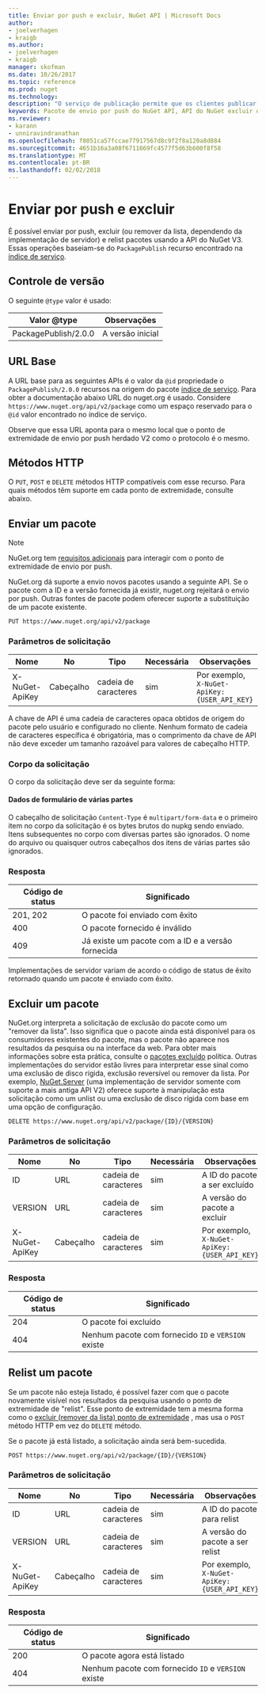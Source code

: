 ```yaml
---
title: Enviar por push e excluir, NuGet API | Microsoft Docs
author:
- joelverhagen
- kraigb
ms.author:
- joelverhagen
- kraigb
manager: skofman
ms.date: 10/26/2017
ms.topic: reference
ms.prod: nuget
ms.technology: 
description: "O serviço de publicação permite que os clientes publicar novos pacotes e remover da lista ou excluir os pacotes existentes."
keywords: Pacote de envio por push do NuGet API, API do NuGet excluir o pacote NuGet API remover da lista o pacote, o pacote de carregamento de API do NuGet, NuGet API criar pacote
ms.reviewer:
- karann
- unniravindranathan
ms.openlocfilehash: f8051ca57fccae77917567d8c9f2f8a120a8d884
ms.sourcegitcommit: 4651b16a3a08f6711669fc4577f5d63b600f8f58
ms.translationtype: MT
ms.contentlocale: pt-BR
ms.lasthandoff: 02/02/2018
---
```

# <a name="push-and-delete"></a>Enviar por push e excluir

É possível enviar por push, excluir (ou remover da lista, dependendo da implementação de servidor) e relist pacotes usando a API do NuGet V3. Essas operações baseiam-se do `PackagePublish` recurso encontrado na [índice de serviço](service-index.md).

## <a name="versioning"></a>Controle de versão

O seguinte `@type` valor é usado:

Valor @type          | Observações
-------------------- | -----
PackagePublish/2.0.0 | A versão inicial

## <a name="base-url"></a>URL Base

A URL base para as seguintes APIs é o valor da `@id` propriedade o `PackagePublish/2.0.0` recursos na origem do pacote [índice de serviço](service-index.md). Para obter a documentação abaixo URL do nuget.org é usado. Considere `https://www.nuget.org/api/v2/package` como um espaço reservado para o `@id` valor encontrado no índice de serviço.

Observe que essa URL aponta para o mesmo local que o ponto de extremidade de envio por push herdado V2 como o protocolo é o mesmo.

## <a name="http-methods"></a>Métodos HTTP

O `PUT`, `POST` e `DELETE` métodos HTTP compatíveis com esse recurso. Para quais métodos têm suporte em cada ponto de extremidade, consulte abaixo.

## <a name="push-a-package"></a>Enviar um pacote

> [!Note]
> NuGet.org tem [requisitos adicionais](NuGet-Protocols.md) para interagir com o ponto de extremidade de envio por push.

NuGet.org dá suporte a envio novos pacotes usando a seguinte API. Se o pacote com a ID e a versão fornecida já existir, nuget.org rejeitará o envio por push. Outras fontes de pacote podem oferecer suporte a substituição de um pacote existente.

    PUT https://www.nuget.org/api/v2/package

### <a name="request-parameters"></a>Parâmetros de solicitação

Nome           | No     | Tipo   | Necessária | Observações
-------------- | ------ | ------ | -------- | -----
X-NuGet-ApiKey | Cabeçalho | cadeia de caracteres | sim      | Por exemplo, `X-NuGet-ApiKey: {USER_API_KEY}`

A chave de API é uma cadeia de caracteres opaca obtidos de origem do pacote pelo usuário e configurado no cliente. Nenhum formato de cadeia de caracteres específica é obrigatória, mas o comprimento da chave de API não deve exceder um tamanho razoável para valores de cabeçalho HTTP.

### <a name="request-body"></a>Corpo da solicitação

O corpo da solicitação deve ser da seguinte forma:

#### <a name="multipart-form-data"></a>Dados de formulário de várias partes

O cabeçalho de solicitação `Content-Type` é `multipart/form-data` e o primeiro item no corpo da solicitação é os bytes brutos do nupkg sendo enviado. Itens subsequentes no corpo com diversas partes são ignorados. O nome do arquivo ou quaisquer outros cabeçalhos dos itens de várias partes são ignorados.

### <a name="response"></a>Resposta

Código de status | Significado
----------- | -------
201, 202    | O pacote foi enviado com êxito
400         | O pacote fornecido é inválido
409         | Já existe um pacote com a ID e a versão fornecida

Implementações de servidor variam de acordo o código de status de êxito retornado quando um pacote é enviado com êxito.

## <a name="delete-a-package"></a>Excluir um pacote

NuGet.org interpreta a solicitação de exclusão do pacote como um "remover da lista". Isso significa que o pacote ainda está disponível para os consumidores existentes do pacote, mas o pacote não aparece nos resultados da pesquisa ou na interface da web. Para obter mais informações sobre esta prática, consulte o [pacotes excluído](../policies/deleting-packages.md) política. Outras implementações do servidor estão livres para interpretar esse sinal como uma exclusão de disco rígida, exclusão reversível ou remover da lista. Por exemplo, [NuGet.Server](https://www.nuget.org/packages/NuGet.Server) (uma implementação de servidor somente com suporte a mais antiga API V2) oferece suporte à manipulação esta solicitação como um unlist ou uma exclusão de disco rígida com base em uma opção de configuração.

    DELETE https://www.nuget.org/api/v2/package/{ID}/{VERSION}

### <a name="request-parameters"></a>Parâmetros de solicitação

Nome           | No     | Tipo   | Necessária | Observações
-------------- | ------ | ------ | -------- | -----
ID             | URL    | cadeia de caracteres | sim      | A ID do pacote a ser excluído
VERSION        | URL    | cadeia de caracteres | sim      | A versão do pacote a excluir
X-NuGet-ApiKey | Cabeçalho | cadeia de caracteres | sim      | Por exemplo, `X-NuGet-ApiKey: {USER_API_KEY}`

### <a name="response"></a>Resposta

Código de status | Significado
----------- | -------
204         | O pacote foi excluído
404         | Nenhum pacote com fornecido `ID` e `VERSION` existe

## <a name="relist-a-package"></a>Relist um pacote

Se um pacote não esteja listado, é possível fazer com que o pacote novamente visível nos resultados da pesquisa usando o ponto de extremidade de "relist". Esse ponto de extremidade tem a mesma forma como o [excluir (remover da lista) ponto de extremidade](#delete-a-package) , mas usa o `POST` método HTTP em vez do `DELETE` método.

Se o pacote já está listado, a solicitação ainda será bem-sucedida.

    POST https://www.nuget.org/api/v2/package/{ID}/{VERSION}

### <a name="request-parameters"></a>Parâmetros de solicitação

Nome           | No     | Tipo   | Necessária | Observações
-------------- | ------ | ------ | -------- | -----
ID             | URL    | cadeia de caracteres | sim      | A ID do pacote para relist
VERSION        | URL    | cadeia de caracteres | sim      | A versão do pacote a ser relist
X-NuGet-ApiKey | Cabeçalho | cadeia de caracteres | sim      | Por exemplo, `X-NuGet-ApiKey: {USER_API_KEY}`

### <a name="response"></a>Resposta

Código de status | Significado
----------- | -------
200         | O pacote agora está listado
404         | Nenhum pacote com fornecido `ID` e `VERSION` existe
